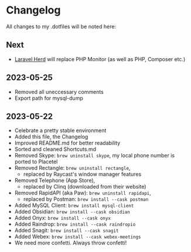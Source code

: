 # Changelog

All changes to my .dotfiles will be noted here:

## Next

- [Laravel Herd](https://formulae.brew.sh/cask/herd#default) will replace PHP Monitor (as well as PHP, Composer etc.)

## 2023-05-25

- Removed all uneccessary comments
- Export path for mysql-dump

## 2023-05-22

- Celebrate a pretty stable environment
- Added this file, the Changelog
- Improved README.md for better readability
- Sorted and cleaned Shortcuts.md
- Removed Skype: `brew uninstall skype`, my local phone number is ported to Placetel
- Removed Rectangle: `brew uninstall rectangle`,
  - replaced by Raycast's window manager features
- Removed Telephone (App Store),
  - replaced by Clinq (downloaded from their website)
- Removed RapidAPI (aka Paw): `brew uninstall rapidapi`,
  - replaced by Postman: `brew install --cask postman`
- Added MySQL Client: `brew install mysql-client`
- Added Obsidian: `brew install --cask obsidian`
- Added Onyx: `brew install --cask onyx`
- Added Raindrop: `brew install --cask raindropio`
- Added Snagit: `brew install --cask snagit`
- Added Webex: `brew install --cask webex-meetings`
- We need more confetti. Always throw confetti!

